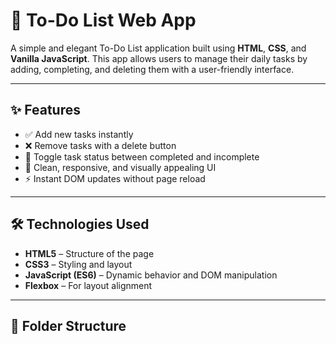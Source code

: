 # 📝 To-Do List Web App

A simple and elegant To-Do List application built using **HTML**, **CSS**, and **Vanilla JavaScript**. This app allows users to manage their daily tasks by adding, completing, and deleting them with a user-friendly interface.

---

## ✨ Features

- ✅ Add new tasks instantly
- ❌ Remove tasks with a delete button
- 🔁 Toggle task status between completed and incomplete
- 🎨 Clean, responsive, and visually appealing UI
- ⚡ Instant DOM updates without page reload

---

## 🛠️ Technologies Used

- **HTML5** – Structure of the page  
- **CSS3** – Styling and layout  
- **JavaScript (ES6)** – Dynamic behavior and DOM manipulation  
- **Flexbox** – For layout alignment

---

## 📂 Folder Structure

